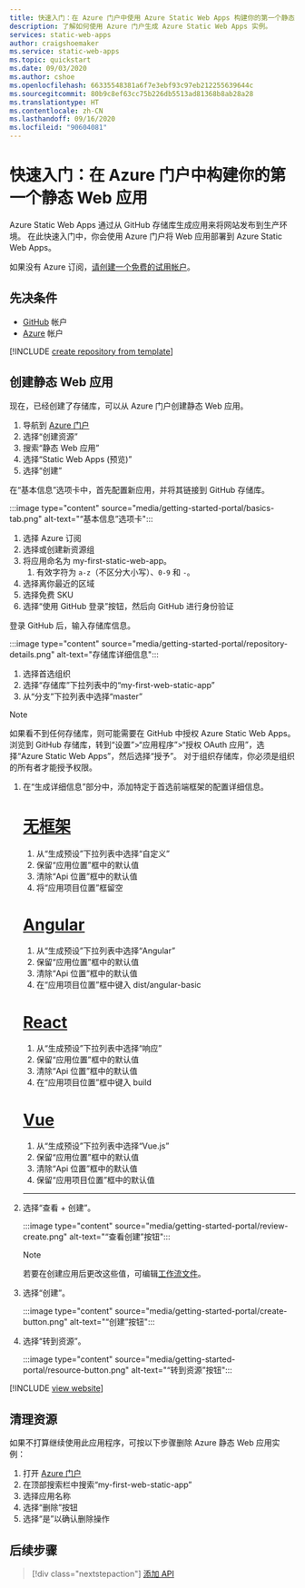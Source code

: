 ```yaml
---
title: 快速入门：在 Azure 门户中使用 Azure Static Web Apps 构建你的第一个静态 Web 应用
description: 了解如何使用 Azure 门户生成 Azure Static Web Apps 实例。
services: static-web-apps
author: craigshoemaker
ms.service: static-web-apps
ms.topic: quickstart
ms.date: 09/03/2020
ms.author: cshoe
ms.openlocfilehash: 66335548381a6f7e3ebf93c97eb212255639644c
ms.sourcegitcommit: 80b9c8ef63cc75b226db5513ad81368b8ab28a28
ms.translationtype: HT
ms.contentlocale: zh-CN
ms.lasthandoff: 09/16/2020
ms.locfileid: "90604081"
---
```

# <a name="quickstart-building-your-first-static-web-app-in-the-azure-portal"></a>快速入门：在 Azure 门户中构建你的第一个静态 Web 应用

Azure Static Web Apps 通过从 GitHub 存储库生成应用来将网站发布到生产环境。 在此快速入门中，你会使用 Azure 门户将 Web 应用部署到 Azure Static Web Apps。

如果没有 Azure 订阅，[请创建一个免费的试用帐户](https://azure.microsoft.com/free)。

## <a name="prerequisites"></a>先决条件

- [GitHub](https://github.com) 帐户
- [Azure](https://portal.azure.com) 帐户

[!INCLUDE [create repository from template](../../includes/static-web-apps-get-started-create-repo.md)]

## <a name="create-a-static-web-app"></a>创建静态 Web 应用

现在，已经创建了存储库，可以从 Azure 门户创建静态 Web 应用。

1. 导航到 [Azure 门户](https://portal.azure.com)
1. 选择“创建资源”
1. 搜索“静态 Web 应用”
1. 选择“Static Web Apps (预览)”
1. 选择“创建”

在“基本信息”选项卡中，首先配置新应用，并将其链接到 GitHub 存储库。

:::image type="content" source="media/getting-started-portal/basics-tab.png" alt-text="“基本信息”选项卡":::

1. 选择 Azure 订阅
1. 选择或创建新资源组
1. 将应用命名为 my-first-static-web-app。
      1. 有效字符为 `a-z`（不区分大小写）、`0-9` 和 `-`。
1. 选择离你最近的区域
1. 选择免费 SKU
1. 选择“使用 GitHub 登录”按钮，然后向 GitHub 进行身份验证

登录 GitHub 后，输入存储库信息。

:::image type="content" source="media/getting-started-portal/repository-details.png" alt-text="存储库详细信息":::

1. 选择首选组织
1. 选择“存储库”下拉列表中的“my-first-web-static-app”
1. 从“分支”下拉列表中选择“master”

> [!NOTE]
> 如果看不到任何存储库，则可能需要在 GitHub 中授权 Azure Static Web Apps。 浏览到 GitHub 存储库，转到“设置”>“应用程序”>“授权 OAuth 应用”，选择“Azure Static Web Apps”，然后选择“授予”。 对于组织存储库，你必须是组织的所有者才能授予权限。

1. 在“生成详细信息”部分中，添加特定于首选前端框架的配置详细信息。

    # <a name="no-framework"></a>[无框架](#tab/vanilla-javascript)

    1. 从“生成预设”下拉列表中选择“自定义”
    1. 保留“应用位置”框中的默认值
    1. 清除“Api 位置”框中的默认值
    1. 将“应用项目位置”框留空

    # <a name="angular"></a>[Angular](#tab/angular)

    1. 从“生成预设”下拉列表中选择“Angular”
    1. 保留“应用位置”框中的默认值
    1. 清除“Api 位置”框中的默认值
    1. 在“应用项目位置”框中键入 dist/angular-basic

    # <a name="react"></a>[React](#tab/react)

    1. 从“生成预设”下拉列表中选择“响应”
    1. 保留“应用位置”框中的默认值
    1. 清除“Api 位置”框中的默认值
    1. 在“应用项目位置”框中键入 build

    # <a name="vue"></a>[Vue](#tab/vue)

    1. 从“生成预设”下拉列表中选择“Vue.js”
    1. 保留“应用位置”框中的默认值
    1. 清除“Api 位置”框中的默认值
    1. 保留“应用项目位置”框中的默认值

    ---

1. 选择“查看 + 创建”。

    :::image type="content" source="media/getting-started-portal/review-create.png" alt-text="“查看创建”按钮":::

    > [!NOTE]
    > 若要在创建应用后更改这些值，可编辑[工作流文件](github-actions-workflow.md)。

1. 选择“创建”。

    :::image type="content" source="media/getting-started-portal/create-button.png" alt-text="“创建”按钮":::

1. 选择“转到资源”。

    :::image type="content" source="media/getting-started-portal/resource-button.png" alt-text="“转到资源”按钮":::

[!INCLUDE [view website](../../includes/static-web-apps-get-started-view-website.md)]

## <a name="clean-up-resources"></a>清理资源

如果不打算继续使用此应用程序，可按以下步骤删除 Azure 静态 Web 应用实例：

1. 打开 [Azure 门户](https://portal.azure.com)
1. 在顶部搜索栏中搜索“my-first-web-static-app”
1. 选择应用名称
1. 选择“删除”按钮
1. 选择“是”以确认删除操作

## <a name="next-steps"></a>后续步骤

> [!div class="nextstepaction"]
> [添加 API](add-api.md)
